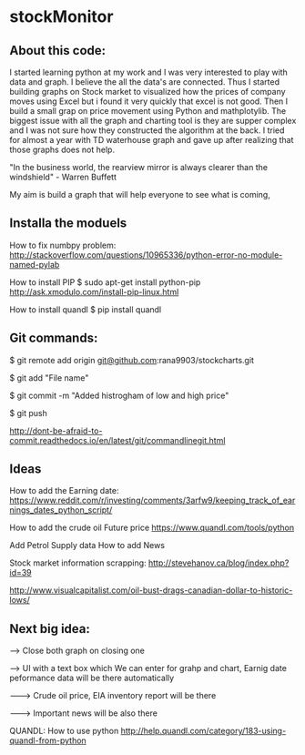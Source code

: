 # stockMonitor
About this code:
----------------------------------------
I started learning python at my work and I was very interested to play with data and graph. I believe the all the data's are connected. 
Thus I started building graphs on Stock market to visualized how the prices of company moves using Excel but i found it very quickly that excel is not good. Then I build a small grap on price movement using Python and mathplotylib. The biggest issue with all the graph and charting tool is they are supper complex and I was not sure how they constructed the algorithm at the back. I tried for almost a year with TD waterhouse graph and gave up after realizing that those graphs does not help.  

"In the business world, the rearview mirror is always clearer than the windshield" - Warren Buffett

My aim is build a graph that will help everyone to see  what is coming,   

Installa the moduels
-----------------------------------------
How to fix numbpy problem:
http://stackoverflow.com/questions/10965336/python-error-no-module-named-pylab

How to install PIP 
$ sudo apt-get install python-pip
http://ask.xmodulo.com/install-pip-linux.html

How to install quandl 
$ pip install quandl

Git commands:
----------------------------------------
$ git remote add origin git@github.com:rana9903/stockcharts.git

$ git add "File name"

$ git commit -m "Added histrogham of low and high price"

$ git push

http://dont-be-afraid-to-commit.readthedocs.io/en/latest/git/commandlinegit.html

Ideas
----------------------------------------
How to add the Earning date:
https://www.reddit.com/r/investing/comments/3arfw9/keeping_track_of_earnings_dates_python_script/

How to add the crude oil Future price 
https://www.quandl.com/tools/python

Add Petrol Supply data 
How to add News

Stock market information scrapping:
http://stevehanov.ca/blog/index.php?id=39

http://www.visualcapitalist.com/oil-bust-drags-canadian-dollar-to-historic-lows/

Next big idea:
------------------------------------------------
-->  Close both graph on closing one

-->  UI with a text box which We can enter for grahp and chart, Earnig date peformance data will be there automatically 

---> Crude oil price, EIA inventory report will be there 

---> Important news will be also there 

QUANDL:
How to use python
http://help.quandl.com/category/183-using-quandl-from-python



